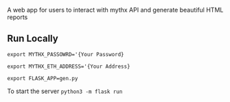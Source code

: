 A web app for users to interact with mythx API and generate beautiful HTML reports

## Run Locally

`export MYTHX_PASSOWRD='{Your Password}`

`export MYTHX_ETH_ADDRESS='{Your Address}`

`export FLASK_APP=gen.py`


To start the server
`python3 -m flask run`